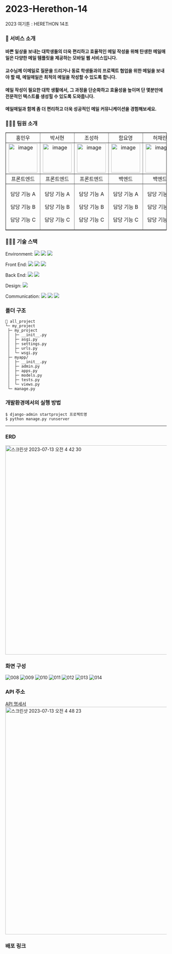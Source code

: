 # 2023-Herethon-14
2023 여기톤 : HERETHON 14조


### 📨 서비스 소개
#### 바쁜 일상을 보내는 대학생들의 더욱 편리하고 효율적인 메일 작성을 위해 탄생한 메일매일은 다양한 메일 템플릿을 제공하는 모바일 웹 서비스입니다. 
#### 교수님께 이메일로 질문을 드리거나 동료 학생들과의 프로젝트 협업을 위한 메일을 보내야 할 때, 메일매일은 최적의 메일을 작성할 수 있도록 합니다. 
#### 메일 작성이 필요한 대학 생활에서, 그 과정을 단순화하고 효율성을 높이며 단 몇분만에 전문적인 텍스트를 생성힐 수 있도록 도와줍니다. 
#### 메일매일과 함께 좀 더 편리하고 더욱 성공적인 메일 커뮤니케이션을 경험해보세요.


### 🙆🏻‍♀️ 팀원 소개

  <table border="" cellspacing="0" cellpadding="0" width="100%">
  <tr width="100%">
  <td align="center">홍민우</a></td>
  <td align="center">박서현</a></td>
  <td  align="center">조성하</a></td>
    <td  align="center">함요영</a></td>
    <td  align="center">허채린</a></td>
  </tr>
  <tr width="100%">
  <td  align="center"><a href="https://imgbb.com/"><a href="https://imgbb.com/"><img src="https://i.ibb.co/dLxQ0GQ/image.jpg" alt="image" border="0" width = "90px"></a></td>
  <td  align="center"><a href="https://imgbb.com/"><a href="https://imgbb.com/"><img src="https://i.ibb.co/hKP4hKS/image.png" alt="image" border="0" width = "90px"></a></td>
  <td  align="center"><a href="https://ibb.co/RzQjL2D"><img src="https://i.ibb.co/SRVfqN3/image.jpg" alt="image" border="0" width="90px"></a></td>
    <td  align="center"><a href="https://imgbb.com/"><img src="https://i.ibb.co/cXK1nX2/image.png" alt="image" border="0" width="90px"></a></td>
  <td  align="center"><a href="https://imgbb.com/"><img src="https://i.ibb.co/GshWWjD/image.png" alt="image" border="0" width="90px"></a></td>
  </tr>
  <tr width="100%">
  <td  align="center">프론트엔드</td>
    <td  align="center">프론트엔드</td>
  <td  align="center">프론트엔드</td>
  <td  align="center">백엔드</td>
    <td  align="center">백엔드</td>
     </tr>
      <tr width="100%">
          <td  align="center"><p>담당 기능 A</p><p>담당 기능 B</p><p>담당 기능 C</p></td>
           <td  align="center"><p>담당 기능 A</p><p>담당 기능 B</p><p>담당 기능 C</p></td>
            <td  align="center"><p>담당 기능 A</p><p>담당 기능 B</p><p>담당 기능 C</p></td>
        <td  align="center"><p>담당 기능 A</p><p>담당 기능 B</p><p>담당 기능 C</p></td>
        <td  align="center"><p>담당 기능 A</p><p>담당 기능 B</p><p>담당 기능 C</p></td>
     </tr>
  </table>

### 👨🏻‍💻 기술 스택

  <span>Environment: </span><img src="https://img.shields.io/badge/visualstudiocode-007ACC?style=for-the-badge&logo=visualstudiocode&logoColor=white">
  <img src="https://img.shields.io/badge/git-F05032?style=for-the-badge&logo=git&logoColor=white">
  <img src="https://img.shields.io/badge/github-181717?style=for-the-badge&logo=github&logoColor=white">
  
  <span>Front End: </span> <img src="https://img.shields.io/badge/html-E34F26?style=for-the-badge&logo=html5&logoColor=white"> <img src="https://img.shields.io/badge/css-1572B6?style=for-the-badge&logo=css3&logoColor=white"> <img src="https://img.shields.io/badge/javascript-F7DF1E?style=for-the-badge&logo=javascript&logoColor=black">

  <span>Back End: </span><img src="https://img.shields.io/badge/python-3776AB?style=for-the-badge&logo=python&logoColor=white"> <img src="https://img.shields.io/badge/django-092E20?style=for-the-badge&logo=Django&logoColor=white">

  <span>Design: </span> <img src="https://img.shields.io/badge/figma-F24E1E?style=for-the-badge&logo=figma&logoColor=white">

 <span>Communication: </span> <img src="https://img.shields.io/badge/googlemeet-00897B?style=for-the-badge&logo=googlemeet&logoColor=white">
<img src="https://img.shields.io/badge/notion-000000?style=for-the-badge&logo=notion&logoColor=white">
<img src="https://img.shields.io/badge/discord-5865F2?style=for-the-badge&logo=discord&logoColor=white">


### 폴더 구조

  ```
  📂 all_project
  └─ my_project
   ├─ my_project
   │  ├─ __init__.py
   │  ├─ asgi.py
   │  ├─ settings.py
   │  ├─ urls.py
   │  └─ wsgi.py
   ├─ myapp/
   │  ├─ __init__.py
   │  ├─ admin.py
   │  ├─ apps.py
   │  ├─ models.py
   │  ├─ tests.py
   │  └─ views.py
   └─ manage.py
  ```

### 개발환경에서의 실행 방법
  ```
  $ django-admin startproject 프로젝트명
  $ python manage.py runserver
  ```
  <hr/>

### ERD
<a href="https://www.erdcloud.com/d/HzeYqpy4aMjGPFyg4"><img width="652" alt="스크린샷 2023-07-13 오전 4 42 30" src="https://github.com/2023-HERETHON/2023-Herethon-14/assets/100216331/43c04524-ad33-4f3b-b888-a42ebd04b8a6"></a>

### 화면 구성
![008](https://github.com/2023-HERETHON/2023-Herethon-14/assets/80439045/cdfd3c9a-c2aa-4643-934d-faf76982be9a)
![009](https://github.com/2023-HERETHON/2023-Herethon-14/assets/80439045/3abdd352-c5dc-4922-82e4-d0ba12a50626)
![010](https://github.com/2023-HERETHON/2023-Herethon-14/assets/80439045/98cb1736-c8ab-43ea-995d-52cf5dff7a07)
![011](https://github.com/2023-HERETHON/2023-Herethon-14/assets/80439045/29494bba-8f8e-4da2-aebe-466bfd2e8e22)
![012](https://github.com/2023-HERETHON/2023-Herethon-14/assets/80439045/fbc9d9ea-ff1b-4fa6-82a7-7fc44cacb72c)
![013](https://github.com/2023-HERETHON/2023-Herethon-14/assets/80439045/044300c9-e203-4993-b0ae-e2fbf92ffeee)
![014](https://github.com/2023-HERETHON/2023-Herethon-14/assets/80439045/fbf95561-4d30-452e-bd2a-e35b5957a39d)




### API 주소
<a href="https://seed-sponge-14c.notion.site/7143a78f02464309a2b206fa4ae0be65?v=82176055abaa4005945aa129275b93d9&pvs=4">API 명세서</a><br><img width="709" alt="스크린샷 2023-07-13 오전 4 48 23" src="https://github.com/2023-HERETHON/2023-Herethon-14/assets/100216331/7ffd6b38-9a25-4012-97a5-b6c3c219aa00">


### 배포 링크
